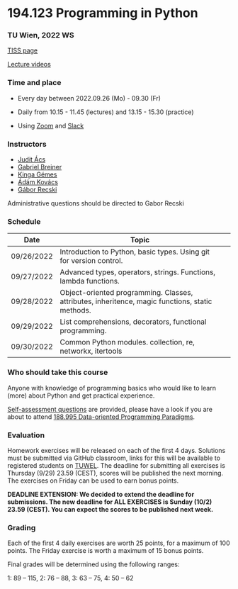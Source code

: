 # 194.123 Programming in Python
### TU Wien, 2022 WS

[TISS page](https://tiss.tuwien.ac.at/course/educationDetails.xhtml?dswid=2845&dsrid=656&courseNr=194123&semester=2022W)

[Lecture videos](https://www.youtube.com/playlist?list=PLrrW7I2LNLRYROQzeCKFhmDjd2vH7BJSi)

### Time and place

- Every day between 2022.09.26 (Mo) - 09.30 (Fr)

- Daily from 10.15 - 11.45 (lectures) and 13.15 - 15.30 (practice)

- Using [Zoom](https://tuwien.zoom.us/j/94257349304?pwd=dVE4WmJMSlVoTEtRbDJvOWExU2wxQT09) and [Slack](https://join.slack.com/t/tuw-python/shared_invite/zt-1g2dom5fa-M~lZwH56tsfuLn67U3jGrw)

### Instructors

- [Judit Ács](https://hlt.bme.hu/en/judit)
- [Gabriel Breiner](https://tiss.tuwien.ac.at/person/324397)
- [Kinga Gémes](https://tiss.tuwien.ac.at/person/341880.html)
- [Ádám Kovács](https://tiss.tuwien.ac.at/person/341881.html)
- [Gábor Recski](https://tiss.tuwien.ac.at/person/336863.html)

Administrative questions should be directed to Gabor Recski

### Schedule

Date|Topic| |
----|-----|--|
09/26/2022 | Introduction to Python, basic types. Using git for version control. | |
09/27/2022 | Advanced types, operators, strings. Functions, lambda functions. | |
09/28/2022 | Object-oriented programming. Classes, attributes, inheritence, magic functions, static methods. | |
09/29/2022 | List comprehensions, decorators, functional programming. | |
09/30/2022 | Common Python modules. collection, re, networkx, itertools | |

### Who should take this course

Anyone with knowledge of programming basics who would like to learn (more) about
Python and get practical experience.

[Self-assessment questions](self_assessment.ipynb) are provided, please have a look
if you are about to attend [188.995 Data-oriented Programming Paradigms](https://tiss.tuwien.ac.at/course/educationDetails.xhtml?dswid=2344&dsrid=881&courseNr=188995&semester=2022W).
 

### Evaluation

Homework exercises will be released on each of the first 4 days. Solutions must be
submitted via GitHub classroom, links for this will be available to registered students
on [TUWEL](https://tuwel.tuwien.ac.at/course/view.php?idnumber=194123-2022W). The
deadline for submitting all exercises is Thursday (9/29) 23.59 (CEST), scores will be
published the next morning. The exercises on Friday can be used to earn
bonus points.

__DEADLINE EXTENSION: We decided to extend the deadline for submissions. The new deadline for __ALL EXERCISES__ is Sunday (10/2) 23.59 (CEST). You can expect the scores to be published next week.__

### Grading

Each of the first 4 daily exercises are worth 25 points, for a maximum of 100 points.
The Friday exercise is worth a maximum of 15 bonus points.

Final grades will be determined using the following ranges:

1: 89 – 115, 2: 76 – 88, 3: 63 – 75, 4: 50 – 62
